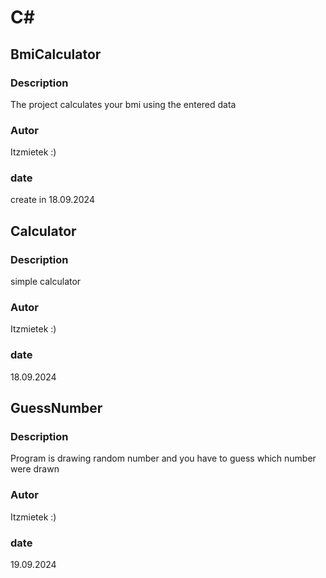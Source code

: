 # C#

## BmiCalculator

### Description
The project calculates your bmi using the entered data

### Autor
Itzmietek :)

### date
create in 18.09.2024 





  
## Calculator

### Description
simple calculator

### Autor
Itzmietek :)

### date
18.09.2024

## GuessNumber

### Description
Program is drawing random number and you have to guess which number were drawn

### Autor
Itzmietek :)

### date
19.09.2024
